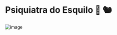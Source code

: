 # Psiquiatra do Esquilo 🏥 🐿️

![image](https://user-images.githubusercontent.com/36746834/120095375-0e59f480-c0fc-11eb-8312-f83d21ac1529.png)

